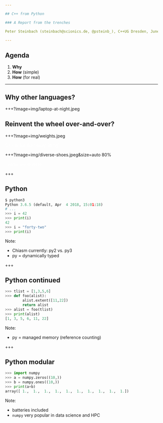 ```yaml
---

## C++ from Python

### A Report from the trenches

Peter Steinbach (steinbach@scionics.de, @psteinb_), C++UG Dresden, June 12, 2018 

---
```


## Agenda

1. __Why__
2. __How__ (simple)
3. __How__ (for real)

---

## __Why__ other languages?


+++?image=img/laptop-at-night.jpeg

## Reinvent the wheel over-and-over?

<!-- <div style="color: white; background-color: grey;"> -->
<!-- Reinvent the wheel over-and-over?<br/> -->
<!-- Invalidate other people's work? -->
<!-- </div> -->

+++?image=img/weights.jpeg

<div style="color: white">
C++ is for the heavy lifting!
</div>

+++?image=img/diverse-shoes.jpeg&size=auto 80%

<div style="color: white">
Teams are diverse.
</div>

+++

## Python

```python
$ python3                  
Python 3.6.5 (default, Apr  4 2018, 15:01:18) 
# ...
>>> i = 42
>>> print(i)
42
>>> i = "forty-two"
>>> print(i)
```

Note:
- Chiasm currently: py2 vs. py3
- py = dynamically typed

+++

## Python continued

```python
>>> tlist = [1,3,5,6]
>>> def foo(alist):
        alist.extent([11,22])
        return alist
>>> alist = foo(tlist)
>>> print(alist)
[1, 3, 5, 6, 11, 22]
```

Note:
- py = managed memory (reference counting)

+++

## Python modular

```python
>>> import numpy
>>> a = numpy.zeros((10,))
>>> b = numpy.ones((10,))
>>> print(a+b)
array([ 1.,  1.,  1.,  1.,  1.,  1.,  1.,  1.,  1.,  1.])
```

Note:
- batteries included
- `numpy` very popular in data science and HPC
